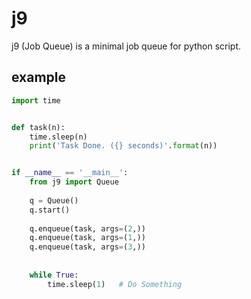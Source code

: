 j9
============================
j9 (Job Queue) is a minimal job queue for python script.

## example
```python
import time


def task(n):
    time.sleep(n)
    print('Task Done. ({} seconds)'.format(n))


if __name__ == '__main__':
    from j9 import Queue
    
    q = Queue()
    q.start()
    
    q.enqueue(task, args=(2,))
    q.enqueue(task, args=(1,))
    q.enqueue(task, args=(3,))
    
    
    while True:
        time.sleep(1)   # Do Something
